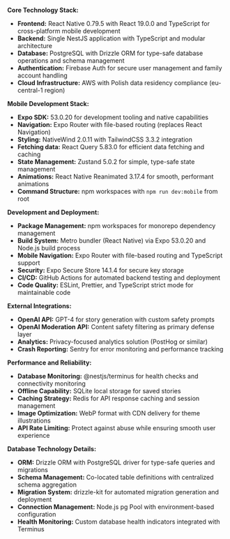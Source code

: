 **Core Technology Stack:**

- **Frontend:** React Native 0.79.5 with React 19.0.0 and TypeScript for cross-platform mobile development
- **Backend:** Single NestJS application with TypeScript and modular architecture
- **Database:** PostgreSQL with Drizzle ORM for type-safe database operations and schema management
- **Authentication:** Firebase Auth for secure user management and family account handling
- **Cloud Infrastructure:** AWS with Polish data residency compliance (eu-central-1 region)

**Mobile Development Stack:**

- **Expo SDK:** 53.0.20 for development tooling and native capabilities
- **Navigation:** Expo Router with file-based routing (replaces React Navigation)
- **Styling:** NativeWind 2.0.11 with TailwindCSS 3.3.2 integration
- **Fetching data:** React Query 5.83.0 for efficient data fetching and caching
- **State Management:** Zustand 5.0.2 for simple, type-safe state management
- **Animations:** React Native Reanimated 3.17.4 for smooth, performant animations
- **Command Structure:** npm workspaces with `npm run dev:mobile` from root

**Development and Deployment:**

- **Package Management:** npm workspaces for monorepo dependency management
- **Build System:** Metro bundler (React Native) via Expo 53.0.20 and Node.js build process
- **Mobile Navigation:** Expo Router with file-based routing and TypeScript support
- **Security:** Expo Secure Store 14.1.4 for secure key storage
- **CI/CD:** GitHub Actions for automated backend testing and deployment
- **Code Quality:** ESLint, Prettier, and TypeScript strict mode for maintainable code

**External Integrations:**

- **OpenAI API:** GPT-4 for story generation with custom safety prompts
- **OpenAI Moderation API:** Content safety filtering as primary defense layer
- **Analytics:** Privacy-focused analytics solution (PostHog or similar)
- **Crash Reporting:** Sentry for error monitoring and performance tracking

**Performance and Reliability:**

- **Database Monitoring:** @nestjs/terminus for health checks and connectivity monitoring
- **Offline Capability:** SQLite local storage for saved stories
- **Caching Strategy:** Redis for API response caching and session management
- **Image Optimization:** WebP format with CDN delivery for theme illustrations
- **API Rate Limiting:** Protect against abuse while ensuring smooth user experience

**Database Technology Details:**

- **ORM:** Drizzle ORM with PostgreSQL driver for type-safe queries and migrations
- **Schema Management:** Co-located table definitions with centralized schema aggregation
- **Migration System:** drizzle-kit for automated migration generation and deployment
- **Connection Management:** Node.js pg Pool with environment-based configuration
- **Health Monitoring:** Custom database health indicators integrated with Terminus
